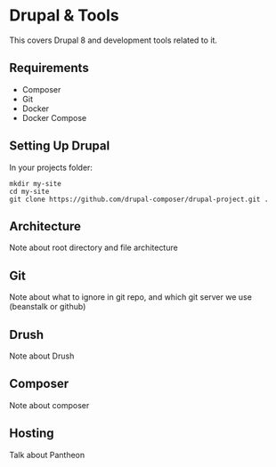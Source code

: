 # Drupal & Tools

This covers Drupal 8 and development tools related to it.

## Requirements
- Composer
- Git
- Docker
- Docker Compose

## Setting Up Drupal

In your projects folder:
```shell
mkdir my-site
cd my-site
git clone https://github.com/drupal-composer/drupal-project.git .
```


## Architecture

Note about root directory and file architecture

## Git

Note about what to ignore in git repo, and which git server we use (beanstalk or github)

## Drush

Note about Drush

## Composer

Note about composer

## Hosting

Talk about Pantheon

